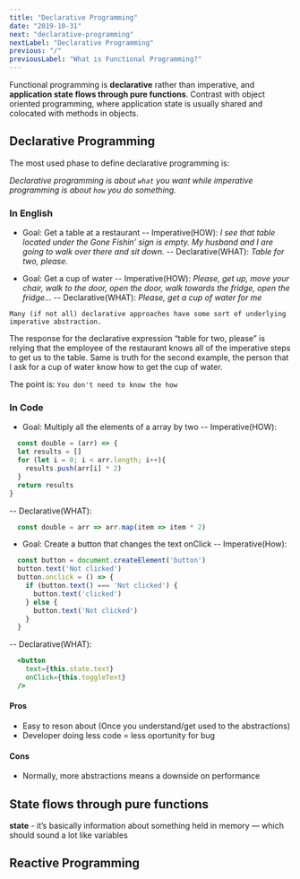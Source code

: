 ```yaml
---
title: "Declarative Programming"
date: "2019-10-31"
next: "declarative-programming"
nextLabel: "Declarative Programming"
previous: "/"
previousLabel: "What is Functional Programming?"
---
```


Functional programming is **declarative** rather than imperative, and **application state flows through pure functions**.
Contrast with object oriented programming, where application state is usually shared and colocated with methods in objects.

## Declarative Programming

The most used phase to define declarative programming is: 

*Declarative programming is about `what` you want while imperative programming is about `how` you do something.*

### In English

- Goal: Get a table at a restaurant
-- Imperative(HOW): *I see that table located under the Gone Fishin’ sign is empty. My husband and I are going to walk over there and sit down.*
-- Declarative(WHAT): *Table for two, please.*

- Goal: Get a cup of water
-- Imperative(HOW): *Please, get up, move your chair, walk to the door, open the door, walk towards the fridge, open the fridge...*
-- Declarative(WHAT): *Please, get a cup of water for me*


`Many (if not all) declarative approaches have some sort of underlying imperative abstraction.`

The response for the declarative expression “table for two, please” is relying that the employee of the restaurant knows all of the imperative steps to get us to the table.
Same is truth for the second example, the person that I ask for a cup of water know how to get the cup of water.

The point is: `You don't need to know the how`

### In Code

- Goal: Multiply all the elements of a array by two
-- Imperative(HOW): 
```js
  const double = (arr) => {
  let results = []
  for (let i = 0; i < arr.length; i++){
    results.push(arr[i] * 2)
  }
  return results
}
```
-- Declarative(WHAT):
```js
  const double = arr => arr.map(item => item * 2)
```

- Goal: Create a button that changes the text onClick
-- Imperative(How):
```js
  const button = document.createElement('button')
  button.text('Not clicked')
  button.onclick = () => {
    if (button.text() === 'Not clicked') {
      button.text('clicked')
    } else {
      button.text('Not clicked')
    }
  }
```

-- Declarative(WHAT):
```jsx
  <button
    text={this.state.text}
    onClick={this.toggleText}
  />
```

#### Pros
- Easy to reson about (Once you understand/get used to the abstractions)
- Developer doing less code = less oportunity for bug

#### Cons
- Normally, more abstractions means a downside on performance

## State flows through pure functions

**state** - it’s basically information about something held in memory — which should sound a lot like variables

## Reactive Programming